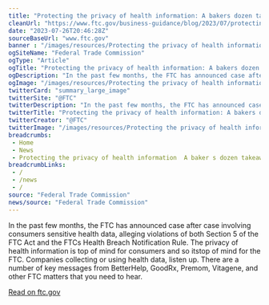 ```yaml
--- 
title: "Protecting the privacy of health information: A bakers dozen takeaways from FTC cases"
cleanUrl: "https://www.ftc.gov/business-guidance/blog/2023/07/protecting-privacy-health-information-bakers-dozen-takeaways-ftc-cases"
date: "2023-07-26T20:46:28Z"
sourceBaseUrl: "www.ftc.gov"
banner : "/images/resources/Protecting the privacy of health information A bakers dozen takeaways from FTC cases.jpg"
ogSiteName: "Federal Trade Commission"
ogType: "Article"
ogTitle: "Protecting the privacy of health information: A bakers dozen takeaways from FTC cases"
ogDescription: "In the past few months, the FTC has announced case after case involving consumers sensitive health data, alleging violations of both Section 5 of the FTC Act and the FTCs Health Breach Notification Rule. The privacy of health information is top of mind for consumers  and so itstop of mind for the FTC. Companies collecting or using health data, listen up. There are a number of key messages from BetterHelp, GoodRx, Premom, Vitagene, and other FTC matters that you need to hear."
ogImage: "/images/resources/Protecting the privacy of health information A bakers dozen takeaways from FTC cases.jpg"
twitterCard: "summary_large_image"
twitterSite: "@FTC"
twitterDescription: "In the past few months, the FTC has announced case after case involving consumers sensitive health data, alleging violations of both Section 5 of the FTC Act and the FTCs Health Breach Notification Rule. The privacy of health information is top of mind for consumers  and so itstop of mind for the FTC. Companies collecting or using health data, listen up. There are a number of key messages from BetterHelp, GoodRx, Premom, Vitagene, and other FTC matters that you need to hear."
twitterTitle: "Protecting the privacy of health information: A bakers dozen takeaways from FTC cases"
twitterCreator: "@FTC"
twitterImage: "/images/resources/Protecting the privacy of health information A bakers dozen takeaways from FTC cases.jpg"
breadcrumbs:
 - Home
 - News
 - Protecting the privacy of health information  A baker s dozen takeaways from FTC cases
breadcrumbLinks:
 - / 
 - /news
 - / 
source: "Federal Trade Commission"
news/source: "Federal Trade Commission"
---
```

In the past few months, the FTC has announced case after case involving consumers sensitive health data, alleging violations of both Section 5 of the FTC Act and the FTCs Health Breach Notification Rule. The privacy of health information is top of mind for consumers and so itstop of mind for the FTC. Companies collecting or using health data, listen up. There are a number of key messages from BetterHelp, GoodRx, Premom, Vitagene, and other FTC matters that you need to hear.  
  
[Read on ftc.gov](https://www.ftc.gov/business-guidance/blog/2023/07/protecting-privacy-health-information-bakers-dozen-takeaways-ftc-cases)
